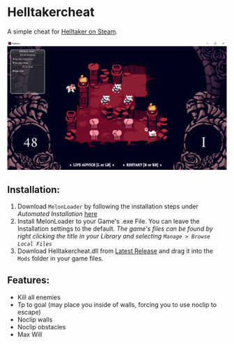 # Helltakercheat
A simple cheat for [Helltaker on Steam](https://store.steampowered.com/app/1289310/Helltaker/).

![Preview image](helltaker_preview.png "Preview Image")

## Installation:
1. Download `MelonLoader` by following the installation steps under *Automated Installation* [here](https://melonwiki.xyz/#/?id=requirements) 
2. Install MelonLoader to your Game's .exe File. You can leave the Installation settings to the default. *The game's files can be found by right clicking the title in your Library and selecting `Manage > Browse Local Files`*
3. Download Helltakercheat.dll from [Latest Release](https://github.com/giplgwm/Helltakercheat/releases/latest) and drag it into the `Mods` folder in your game files.

## Features:
- Kill all enemies
- Tp to goal (may place you inside of walls, forcing you to use noclip to escape)
- Noclip walls
- Noclip obstacles
- Max Will
